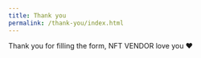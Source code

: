 ```yaml
---
title: Thank you
permalink: /thank-you/index.html
---
```

Thank you for filling the form, NFT VENDOR love you ❤️
